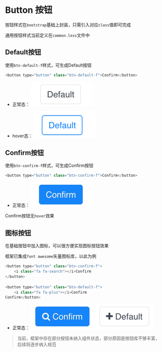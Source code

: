 # Button 按钮

按钮样式在`bootstrap`基础上封装，只需引入对应`class`值即可完成

通用按钮样式当前定义在`common.less`文件中

## Default按钮

使用`btn-default-f`样式，可生成Default按钮

```js
<button type="button" class="btn-default-f">Confirm</button>
```

- 正常态：
![default正常态](../../img/btn/default.png ':size=100x40')

- hover态： 
![hover正常态](../../img/btn/default-hover.png ':size=100x40')


## Confirm按钮

使用`btn-confirm-f`样式，可生成Confirm按钮

```js
<button type="button" class="btn-confirm-f">Confirm</button>
```

- 正常态： 
![confirm正常态](../../img/btn/confirm.png ':size=100x40')

Confirm按钮无`hover`效果

## 图标按钮

在基础按钮中加入图标，可以很方便实现图标按钮效果

框架已集成`font awesome`矢量图标库，以此为例

```js
<button type="button" class="btn-confirm-f">
    <i class="fa fa-search"></i>Confirm
</button>

<button type="button" class="btn-default-f">
    <i class="fa fa-plus"></i>Confirm
Confirm</button>
```
- 正常态： 
![default正常态](../../img/btn/btn-icon.png ':size=200x40')

> 当前，框架中存在部分按钮未纳入组件状态，部分原因是按钮库不够丰富，后续将逐步纳入规范